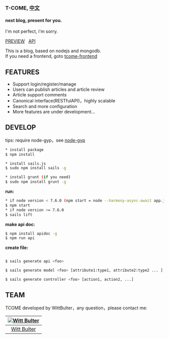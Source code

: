 ### T-COME, [中文](https://github.com/WittBulter/tcome/blob/master/README_CN.md)
#### next blog, present for you.  

I'm not perfect, i'm sorry.

[PREVIEW](http://wittsay.cc/) &nbsp; [API](http://wittsay.cc/doc)  &nbsp; 

This is a blog, based on nodejs and mongodb.  
If you need a frontend, goto [tcome-frontend](https://github.com/WittBulter/tcome-frontend)

## FEATURES
* Support login/register/manage
* Users can publish articles and article review
* Article support comments
* Canonical interface(RESTfulAPI)，highly scalable
* Search and more configuration
* More features are under development... 

## DEVELOP
tips: require node-gyp，see [node-gyp](https://github.com/nodejs/node-gyp)
```sh
* install package
$ npm install

* install sails.js
$ sudo npm install sails -g

* install grunt (if you need)
$ sudo npm install grunt -g
```


**run:**
```sh
* if node version < 7.6.0 (npm start = node --harmony-async-await app.js)
$ npm start
* if node version >= 7.6.0
$ sails lift
```

**make api doc:**
```sh
$ npm install apidoc -g
$ npm run api
```

**create file:**
```sh

$ sails generate api <foo>

$ sails generate model <foo> [attribute1:type1, attribute2:type2 ... ]

$ sails generate controller <foo> [action1, action2, ...]
```




## TEAM
TCOME developed by WittBulter，any question，please contact me:

[![Witt Bulter](http://obqqxnnm4.bkt.clouddn.com/11304944.gif?imageView2/1/w/100)](https://github.com/WittBulter) |  
:---:|
[Witt Bulter](https://github.com/WittBulter) |




